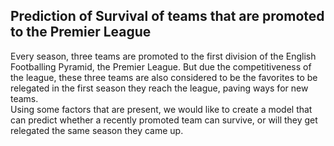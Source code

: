 ## Prediction of Survival of teams that are promoted to the Premier League
Every season, three teams are promoted to the first division of the English Footballing Pyramid, the Premier League. But due the competitiveness of the league, these three teams are also considered to be the favorites to be relegated in the first season they reach the league, paving ways for new teams.<br />
Using some factors that are present, we would like to create a model that can predict whether a recently promoted team can survive, or will they get relegated the same season they came up.<br />
